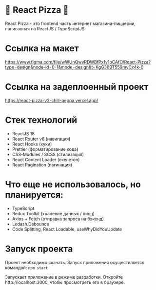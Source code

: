 # 🍕 React Pizza 🍕

React Pizza - это frontend часть интернет магазина-пиццерии, написанная на ReactJS / TypeScriptJS.

# Ссылка на макет

https://www.figma.com/file/wWUnQwvRDWBfPx1v1pCAfO/React-Pizza?type=design&node-id=0-1&mode=design&t=KgG36BT559myCx4k-0

# Ссылка на задеплоенный проект

https://react-pizza-v2-chill-peppa.vercel.app/

# Стек технологий

- ReactJS 18
- React Router v6 (навигация)
- React Hooks (хуки)
- Prettier (форматирование кода)
- CSS-Modules / SCSS (стилизация)
- React Content Loader (скелетон)
- React Pagination (пагинация)

# Что еще не использовалось, но планируется:

- TypeScript
- Redux Toolkit (хранение данных / пицц)
- Axios + Fetch (отправка запроса на бэкенд)
- Lodash.Debounce
- Code Splitting, React Loadable, useWhyDidYouUpdate

# Запуск проекта

Проект необходимо скачать. Запуск приложения осуществляется командой: `npm start`

Запускает приложение в режиме разработки. Откройте http://localhost:3000, чтобы просмотреть его в браузере.
